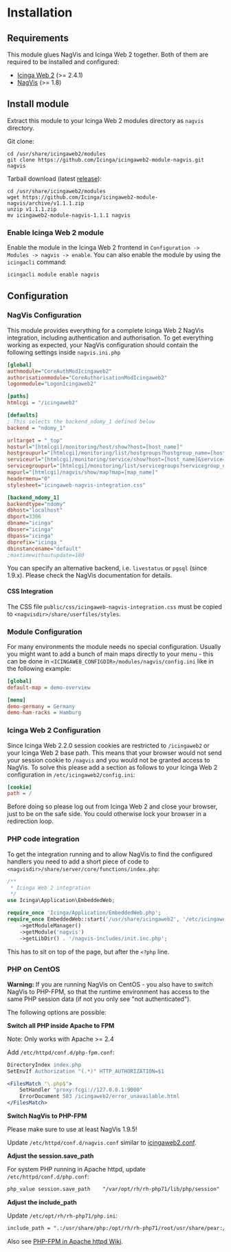 # Installation

## Requirements

This module glues NagVis and Icinga Web 2 together. Both of them are required
to be installed and configured:

* [Icinga Web 2](https://www.icinga.com/products/icinga-web-2/) (>= 2.4.1)
* [NagVis](https://www.nagvis.org/) (&gt;= 1.8)


## Install module

Extract this module to your Icinga Web 2 modules directory as `nagvis` directory.

Git clone:

```
cd /usr/share/icingaweb2/modules
git clone https://github.com/Icinga/icingaweb2-module-nagvis.git nagvis
```

Tarball download (latest [release](https://github.com/Icinga/icingaweb2-module-nagvis/releases/latest)):

```
cd /usr/share/icingaweb2/modules
wget https://github.com/Icinga/icingaweb2-module-nagvis/archive/v1.1.1.zip
unzip v1.1.1.zip
mv icingaweb2-module-nagvis-1.1.1 nagvis
```

### Enable Icinga Web 2 module

Enable the module in the Icinga Web 2 frontend in `Configuration -> Modules -> nagvis -> enable`.
You can also enable the module by using the `icingacli` command:

```
icingacli module enable nagvis
```

## Configuration

### NagVis Configuration

This module provides everything for a complete Icinga Web 2 NagVis
integration, including authentication and authorisation. To get
everything working as expected, your NagVis configuration should contain
the following settings inside `nagvis.ini.php`

```ini
[global]
authmodule="CoreAuthModIcingaweb2"
authorisationmodule="CoreAuthorisationModIcingaweb2"
logonmodule="LogonIcingaweb2"

[paths]
htmlcgi = "/icingaweb2"

[defaults]
; This selects the backend_ndomy_1 defined below
backend = "ndomy_1"

urltarget = "_top"
hosturl="[htmlcgi]/monitoring/host/show?host=[host_name]"
hostgroupurl="[htmlcgi]/monitoring/list/hostgroups?hostgroup_name=[hostgroup_name]"
serviceurl="[htmlcgi]/monitoring/service/show?host=[host_name]&service=[service_description]"
servicegroupurl="[htmlcgi]/monitoring/list/servicegroups?servicegroup_name=[servicegroup_name]"
mapurl="[htmlcgi]/nagvis/show/map?map=[map_name]"
headermenu="0"
stylesheet="icingaweb-nagvis-integration.css"

[backend_ndomy_1]
backendtype="ndomy"
dbhost="localhost"
dbport=3306
dbname="icinga"
dbuser="icinga"
dbpass="icinga"
dbprefix="icinga_"
dbinstancename="default"
;maxtimewithoutupdate=180
```

You can specify an alternative backend, i.e. `livestatus` or `pgsql` (since 1.9.x).
Please check the NagVis documentation for details.

#### CSS Integration

The CSS file `public/css/icingaweb-nagvis-integration.css` must be copied to
`<nagvisdir>/share/userfiles/styles`.

### Module Configuration

For many environments the module needs no special configuration. Usually
you might want to add a bunch of main maps directly to your menu - this
can be done in `<ICINGAWEB_CONFIGDIR>/modules/nagvis/config.ini` like in
the following example:

```ini
[global]
default-map = demo-overview

[menu]
demo-germany = Germany
demo-ham-racks = Hamburg
```

### Icinga Web 2 Configuration

Since Icinga Web 2.2.0 session cookies are restricted to `/icingaweb2` or
your Icinga Web 2 base path. This means that your browser would not send
your session cookie to `/nagvis` and you would not be granted access to
NagVis. To solve this please add a section as follows to your Icinga Web 2
configuration in `/etc/icingaweb2/config.ini`:

```ini
[cookie]
path = /
```

Before doing so please log out from Icinga Web 2 and close your browser,
just to be on the safe side. You could otherwise lock your browser in a
redirection loop.

### PHP code integration

To get the integration running and to allow NagVis to find the configured
handlers you need to add a short piece of code to
`<nagvisdir>/share/server/core/functions/index.php`:

```php
/**
 * Icinga Web 2 integration
 */
use Icinga\Application\EmbeddedWeb;

require_once 'Icinga/Application/EmbeddedWeb.php';
require_once EmbeddedWeb::start('/usr/share/icingaweb2', '/etc/icingaweb2')
    ->getModuleManager()
    ->getModule('nagvis')
    ->getLibDir() . '/nagvis-includes/init.inc.php';
```

This has to sit on top of the page, but after the `<?php` line.

### PHP on CentOS

**Warning:** If you are running NagVis on CentOS - you also have to switch NagVis to PHP-FPM, so that the runtime
environment has access to the same PHP session data (if not you only see "not authenticated").

The following options are possible:

**Switch all PHP inside Apache to FPM**

Note: Only works with Apache >= 2.4

Add `/etc/httpd/conf.d/php-fpm.conf`:
```apache
DirectoryIndex index.php
SetEnvIf Authorization "(.*)" HTTP_AUTHORIZATION=$1

<FilesMatch "\.php$">
    SetHandler "proxy:fcgi://127.0.0.1:9000"
    ErrorDocument 503 /icingaweb2/error_unavailable.html
</FilesMatch>
```

**Switch NagVis to PHP-FPM**

Please make sure to use at least NagVis 1.9.5!

Update `/etc/httpd/conf.d/nagvis.conf` similar to [icingaweb2.conf](https://github.com/Icinga/icingaweb2/blob/master/packages/files/apache/icingaweb2.fpm.conf).

**Adjust the session.save_path**

For system PHP running in Apache httpd, update `/etc/httpd/conf.d/php.conf`:
```apache
php_value session.save_path    "/var/opt/rh/rh-php71/lib/php/session"
```

**Adjust the include_path**

Update `/etc/opt/rh/rh-php71/php.ini`:
```apache
include_path = ".:/usr/share/php:/opt/rh/rh-php71/root/usr/share/pear:/opt/rh/rh-php71/root/usr/share/php"
```

Also see [PHP-FPM in Apache httpd Wiki](https://wiki.apache.org/httpd/PHP-FPM).
